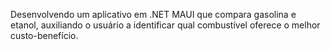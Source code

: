 Desenvolvendo um aplicativo em .NET MAUI que compara gasolina e etanol, auxiliando o usuário a identificar qual combustível oferece o melhor custo-benefício.
